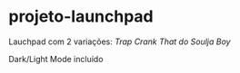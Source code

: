 # projeto-launchpad

Lauchpad com 2 variações: 
*Trap*
*Crank That do Soulja Boy*

Dark/Light Mode incluído
